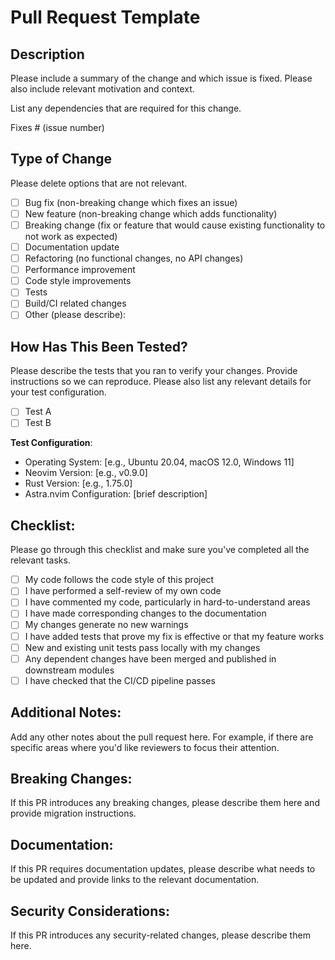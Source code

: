 # Pull Request Template

## Description
Please include a summary of the change and which issue is fixed. Please also include relevant motivation and context.

List any dependencies that are required for this change.

Fixes # (issue number)

## Type of Change
Please delete options that are not relevant.

- [ ] Bug fix (non-breaking change which fixes an issue)
- [ ] New feature (non-breaking change which adds functionality)
- [ ] Breaking change (fix or feature that would cause existing functionality to not work as expected)
- [ ] Documentation update
- [ ] Refactoring (no functional changes, no API changes)
- [ ] Performance improvement
- [ ] Code style improvements
- [ ] Tests
- [ ] Build/CI related changes
- [ ] Other (please describe):

## How Has This Been Tested?
Please describe the tests that you ran to verify your changes. Provide instructions so we can reproduce. Please also list any relevant details for your test configuration.

- [ ] Test A
- [ ] Test B

**Test Configuration**:
- Operating System: [e.g., Ubuntu 20.04, macOS 12.0, Windows 11]
- Neovim Version: [e.g., v0.9.0]
- Rust Version: [e.g., 1.75.0]
- Astra.nvim Configuration: [brief description]

## Checklist:
Please go through this checklist and make sure you've completed all the relevant tasks.

- [ ] My code follows the code style of this project
- [ ] I have performed a self-review of my own code
- [ ] I have commented my code, particularly in hard-to-understand areas
- [ ] I have made corresponding changes to the documentation
- [ ] My changes generate no new warnings
- [ ] I have added tests that prove my fix is effective or that my feature works
- [ ] New and existing unit tests pass locally with my changes
- [ ] Any dependent changes have been merged and published in downstream modules
- [ ] I have checked that the CI/CD pipeline passes

## Additional Notes:
Add any other notes about the pull request here. For example, if there are specific areas where you'd like reviewers to focus their attention.

## Breaking Changes:
If this PR introduces any breaking changes, please describe them here and provide migration instructions.

## Documentation:
If this PR requires documentation updates, please describe what needs to be updated and provide links to the relevant documentation.

## Security Considerations:
If this PR introduces any security-related changes, please describe them here.